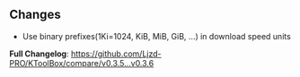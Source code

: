 ## Changes

- Use binary prefixes(1Ki=1024, KiB, MiB, GiB, ...) in download speed units

**Full Changelog**: https://github.com/Ljzd-PRO/KToolBox/compare/v0.3.5...v0.3.6